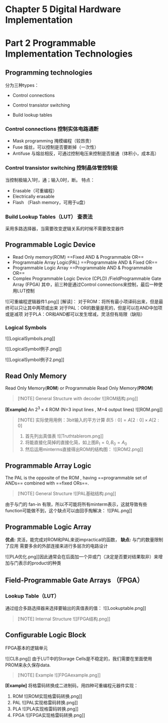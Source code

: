 # Chapter 5 Digital Hardware Implementation
# Part 2 Programmable Implementation Technologies

## Programming technologies

分为三种types：
- Control connections

- Control transistor switching

- Build lookup tables

### Control connections 控制实体电路通断
- Mask programming 掩模编程（较昂贵）
- Fuse  熔丝，可以控制是否要断掉（一次性）
- Antifuse  与熔丝相反，可通过控制电压来控制是否接通（体积小，成本高）

### Control transistor switching 控制晶体管控制极

当控制极输入1时，通；输入0时，断。
特点：
- Erasable（可重编程）
- Electrically erasable 
- Flash （Flash memory，可用于u盘）

### Build Lookup Tables（LUT） 查表法
采用多路选择器，当需要改变逻辑关系的时候不需要改变器件


## Programmable Logic Device

- Read Only memory(ROM) ==Fixed AND & Programmable OR==
- Programmable Array Logic(PAL) ==Programmable AND & Fixed OR==
- Programmable Logic Array ==Programmable AND & Programmable OR==
- Complex Programmable Logic Device (CPLD) /FieldProgrammable Gate Array (FPGA)
其中，前三种是通过Control connections来控制，最后一种使用LUT控制

![[可重编程逻辑器件1.png]]
[解读]：
对于ROM：将所有最小项译码出来，但是最终可以只让其中两项或出来
对于PAL：OR的数量是死的，但是可以在AND中加项或是减项
对于PLA：OR和AND都可以发生增减，灵活但有局限（缺陷）

### Logical Symbols
![[LogicalSymbols.png]]

![[LogicalSymbol例子.png]]

![[LogicalSymbol例子2.png]]

## Read Only Memory
Read Only Memory(**ROM**) or Programmable Read Only Memory(**PROM**)

> [!NOTE] General Structure with decoder
> ![[ROM结构.png]]


**[Example]** An $2^3\times 4$ ROM (N=3 input lines , M=4 output lines) 
![[ROM.png]]

> [!NOTE] 实际使用用例：3bit输入的平方计算 $B[5:0]=A[2:0]\times A[2:0]$
> 1. 首先列出真值表
> ![[Truthtablerom.png]]
> 2. 将能直接化简掉的直接化简，如上图$B_1=0,B_0=A_0$
> 3. 然后运用minterms直接得出ROM的结构图：
> ![[ROM2.png]]


## Programmable Array Logic
The PAL is the opposite of the ROM , having ==programmable set of ANDs== combined with ==fixed ORs==.
> [!NOTE] General Structure
> ![[PAL基础结构.png]]


由于与门的 fan-in 有限，所以不可能将所有minterm表示，这就导致有些function可能做不到，这个缺点可以由回手掏解决：
![[PAL.png]]

## Programmable Logic Array
**优点:** 
灵活，能完成对ROM和PAL来说impractical的函数，
**缺点:**
与门的数量限制了应用
需要多余的外部连接来进行多层次的电路设计

![[PLA优化.png]]因此通常会在后面加一个异或门（决定是否要对结果取非）来增加与门表示的product的种类

## Field-Programmable Gate Arrays （FPGA）
### Lookup Table（LUT）
通过组合多路选择器来选择要输出的真值表的值：
![[Lookuptable.png]]

> [!NOTE] Internal Structure
> ![[FPGA结构.png]]


## Configurable Logic Block
FPGA基本的逻辑单元

![[CLB.png]]
由于LUT中的Storage Cells是不稳定的，我们需要在里面使用PROM来永久保存data.

> [!NOTE] Example
> ![[FPGAexample.png]]


**[Example]** 将格雷码转换成二进制码，用四种可重编程元器件实现：
1. ROM
![[ROM实现格雷码转换.png]]
2. PAL
![[PAL实现格雷码转换.png]]
3. PLA
![[PLA实现格雷码转换.png]]
4. FPGA
![[FPGA实现格雷码转换.png]]